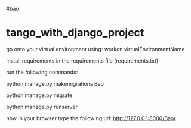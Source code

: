  #bao
 # tango_with_django_project

go onto your virtual environment using:
workon virtualEnvironmentName

install requirements in the requirements file (requirements.txt)

run the following commands:

python manage.py makemigrations Bao

python manage.py migrate

python manage.py runserver

now in your browser type the following url:
http://127.0.0.1:8000/Bao/
